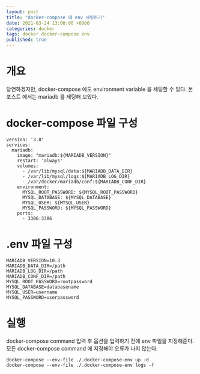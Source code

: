 ```yaml
---
layout: post
title: "docker-compose 에 env 세팅하기"
date: 2021-03-24 13:00:00 +0900
categories: docker
tags: docker docker-compose env
published: true
---
```


# 개요

당연하겠지만, docker-compose 에도 environment variable 을 세팅할 수 있다. 본 포스트 에서는 mariadb 를 세팅해 보았다.

# docker-compose 파일 구성

```
version: '3.8'
services:
  mariadb:
    image: "mariadb:${MARIADB_VERSION}"
    restart: 'always'
    volumes:
      - /var/lib/mysql/data:${MARIADB_DATA_DIR}
      - /var/lib/mysql/logs:${MARIADB_LOG_DIR}
      - /var/docker/mariadb/conf:${MARIADB_CONF_DIR}
    environment:
      MYSQL_ROOT_PASSWORD: ${MYSQL_ROOT_PASSWORD}
      MYSQL_DATABASE: ${MYSQL_DATABASE}
      MYSQL_USER: ${MYSQL_USER}
      MYSQL_PASSWORD: ${MYSQL_PASSWORD}
    ports:
      - 3306:3306
```

# .env 파일 구성

```
MARIADB_VERSION=10.3
MARIADB_DATA_DIR=/path
MARIADB_LOG_DIR=/path
MARIADB_CONF_DIR=/path
MYSQL_ROOT_PASSWORD=rootpassword
MYSQL_DATABASE=databasename
MYSQL_USER=username
MYSQL_PASSWORD=userpassword
```

# 실행

docker-compose command 입력 후 옵션을 입력하기 전에 env 파일을 지정해준다. 모든 docker-compose command 에 지정해야 오류가 나지 않는다.

```
docker-compose --env-file ./.docker-compose-env up -d
docker-compose --env-file ./.docker-compose-env logs -f
```
